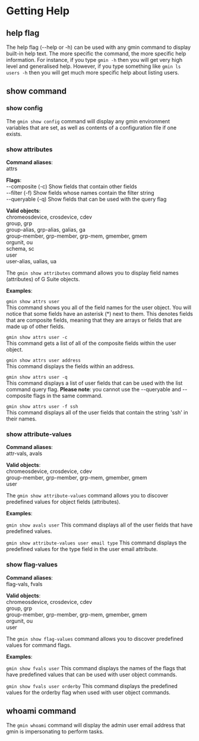 # Getting Help

## help flag
The help flag (--help or -h) can be used with any gmin command to display built-in help text. The more specific the command, the more specific help information. For instance, if you type `gmin -h` then you will get very high level and generalised help. However, if you type something like `gmin ls users -h` then you will get much more specific help about listing users.

## show command

### show config
The `gmin show config` command will display any gmin environment variables that are set, as well as contents of a configuration file if one exists. 

### show attributes

**Command aliases**:<br />
attrs

**Flags**:<br />
--composite (-c) Show fields that contain other fields<br />
--filter (-f) Show fields whose names contain the filter string<br />
--queryable (-q) Show fields that can be used with the query flag<br />

**Valid objects**:<br />
chromeosdevice, crosdevice, cdev<br />
group, grp<br />
group-alias, grp-alias, galias, ga<br />
group-member, grp-member, grp-mem, gmember, gmem<br />
orgunit, ou<br />
schema, sc<br />
user<br />
user-alias, ualias, ua<br />

The `gmin show attributes` command allows you to display field names (attributes) of G Suite objects.

**Examples**:

`gmin show attrs user`<br />
This command shows you all of the field names for the user object. You will notice that some fields have an asterisk (*) next to them. This denotes fields that are composite fields, meaning that they are arrays or fields that are made up of other fields.

`gmin show attrs user -c`<br />
This command gets a list of all of the composite fields within the user object.

`gmin show attrs user address`<br />
 This command displays the fields within an address.

`gmin show attrs user -q`<br />
This command displays a list of user fields that can be used with the list command query flag. **Please note**: you cannot use the --queryable and --composite flags in the same command.

`gmin show attrs user -f ssh`<br />
This command displays all of the user fields that contain the string 'ssh' in their names.

### show attribute-values

**Command aliases**:<br />
attr-vals, avals

**Valid objects**:<br />
chromeosdevice, crosdevice, cdev<br />
group-member, grp-member, grp-mem, gmember, gmem<br />
user<br />

The `gmin show attribute-values` command allows you to discover predefined values for object fields (attributes).

**Examples**:

`gmin show avals user`
This command displays all of the user fields that have predefined values.

`gmin show attribute-values user email type`
This command displays the predefined values for the type field in the user email attribute.

### show flag-values

**Command aliases**:<br />
flag-vals, fvals

**Valid objects**:<br />
chromeosdevice, crosdevice, cdev<br />
group, grp<br />
group-member, grp-member, grp-mem, gmember, gmem<br />
orgunit, ou<br />
user<br />

The `gmin show flag-values` command allows you to discover predefined values for command flags.

**Examples**:

`gmin show fvals user`
This command displays the names of the flags that have predefined values that can be used with user object commands.

`gmin show fvals user orderby`
This command displays the predefined values for the orderby flag when used with user object commands.

## whoami command

The `gmin whoami` command will display the admin user email address that gmin is impersonating to perform tasks.